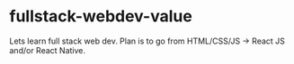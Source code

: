 # fullstack-webdev-value
Lets learn full stack web dev. Plan is to go from HTML/CSS/JS -> React JS and/or React Native. 
